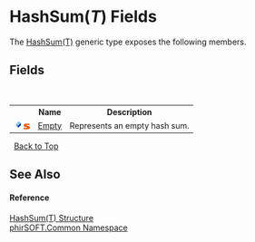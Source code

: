 # HashSum(*T*) Fields
 

The <a href="2ba12663-0b38-f3a5-8601-53777204340c">HashSum(T)</a> generic type exposes the following members.


## Fields
&nbsp;<table><tr><th></th><th>Name</th><th>Description</th></tr><tr><td>![Public field](media/pubfield.gif "Public field")![Static member](media/static.gif "Static member")</td><td><a href="042ec583-364c-2eec-d441-cde2cc34d0e0">Empty</a></td><td>
Represents an empty hash sum.</td></tr></table>&nbsp;
<a href="#hashsum(*t*)-fields">Back to Top</a>

## See Also


#### Reference
<a href="2ba12663-0b38-f3a5-8601-53777204340c">HashSum(T) Structure</a><br /><a href="e822f0a1-f524-76ce-c72d-9a62b8c4e673">phirSOFT.Common Namespace</a><br />